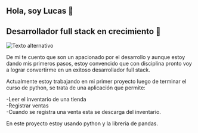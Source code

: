 ## Hola, soy Lucas 👋
## Desarrollador full stack en crecimiento 🚀

![Texto alternativo](Presentación_GitHub.jpg)

De mi te cuento que son un apacionado por el desarrollo y aunque estoy dando mis primeros pasos, estoy convencido que con disciplina pronto voy a lograr convertirme en un exitoso desarrollador full stack.

Actualmente estoy trabajando en mi primer proyecto luego de terminar el curso de python, se trata de una aplicación que permite:

 -Leer el inventario de una tienda  
 -Registrar ventas  
 -Cuando se registra una venta esta se descarga del inventario.  

En este proyecto estoy usando python y la libreria de pandas.



<!--
**lucurban/lucurban** is a ✨ _special_ ✨ repository because its `README.md` (this file) appears on your GitHub profile.

Here are some ideas to get you started:

- 🔭 I’m currently working on ...
- 🌱 I’m currently learning ...
- 👯 I’m looking to collaborate on ...
- 🤔 I’m looking for help with ...
- 💬 Ask me about ...
- 📫 How to reach me: ...
- 😄 Pronouns: ...
- ⚡ Fun fact: ...
-->
